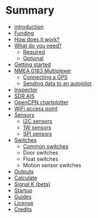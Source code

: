 # Summary

* [introduction](README.md)
* [Funding](funding.md)
* [How does it work?](how_does_it_work.md)
* [What do you need?](what_do_you_need.md)
   * [Required](required.md)
   * [Optional](optional.md)
* [Getting started](getting_started.md)
* [NMEA 0183 Multiplexer](nmea_multiplexer..md)
   * [Connecting a GPS](gps.md)
   * [Sending data to an autopilot](autopilot.md)
* [Inspector](inspector.md)
* [SDR AIS](sdr_ais.md)
* [OpenCPN chartplotter](opencpn.md)
* [WiFi access point](wifi_ap.md)
* [Sensors](sensors.md)
   * [I2C sensors](i2c_sensors.md)
   * [1W sensors](1w_sensors.md)
   * [SPI sensors](spi_sensors.md)
* [Switches](switches.md)
   * [Common switches](common_switches.md)
   * Door switches
   * Float switches
   * Motion sensor switches
* [Outputs](outputs.md)
* [Calculate](calculate.md)
* [Signal K (beta)](signal_k.md)
* [Startup](startup.md)
* [Guides](guides.md)
* [License](license.md)
* [Credits](credits.md)

